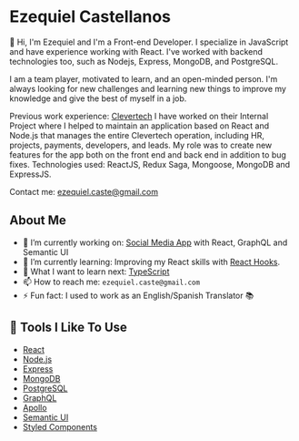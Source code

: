 # Ezequiel Castellanos

👋 Hi, I'm Ezequiel and I'm a Front-end Developer.
I specialize in JavaScript and have experience working with React. I've worked with backend technologies too, such as Nodejs, Express, MongoDB, and PostgreSQL.

I am a team player, motivated to learn, and an open-minded person. I'm always looking for new challenges and learning new things to improve my knowledge and give the best of myself in a job.

Previous work experience: [Clevertech](https://www.clevertech.biz/) I have worked on their Internal Project where I helped to maintain an application based on React and Node.js that manages the entire Clevertech operation, including HR, projects, payments, developers, and leads. My role was to create new features for the app both on the front end and back end in addition to bug fixes. Technologies used: ReactJS, Redux Saga, Mongoose, MongoDB and ExpressJS.

Contact me: ezequiel.caste@gmail.com

## About Me
- 🔭 I’m currently working on:  [Social Media App](https://ezecaste-social-app.netlify.app/) with React, GraphQL and Semantic UI 
- 🌱 I’m currently learning: Improving my React skills with [React Hooks](https://reactjs.org/docs/hooks-intro.html).
- 🤔 What I want to learn next: [TypeScript](https://www.typescriptlang.org/)
- 📫 How to reach me: `ezequiel.caste@gmail.com`
- ⚡ Fun fact: I used to work as an English/Spanish Translator 📚

## 🔧 Tools I Like To Use

- [React](https://reactjs.org/)
- [Node.js](https://nodejs.org/)
- [Express](https://expressjs.com/)
- [MongoDB](https://www.mongodb.com/)
- [PostgreSQL](https://www.postgresql.org/)
- [GraphQL](https://graphql.org/)
- [Apollo](https://www.apollographql.com/docs/)
- [Semantic UI](https://semantic-ui.com/)
- [Styled Components](https://styled-components.com/)
